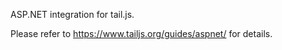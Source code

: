 ﻿ASP.NET integration for tail.js.

Please refer to https://www.tailjs.org/guides/aspnet/ for details.

